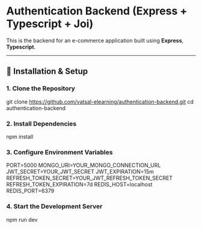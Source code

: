 # Authentication Backend (Express + Typescript + Joi)

This is the backend for an e-commerce application built using **Express**, **Typescript**.

---

## 🔧 Installation & Setup

### 1️. Clone the Repository

git clone https://github.com/vatsal-elearning/authentication-backend.git
cd authentication-backend

### 2. Install Dependencies

npm install

### 3. Configure Environment Variables

PORT=5000
MONGO_URI=YOUR_MONGO_CONNECTION_URL
JWT_SECRET=YOUR_JWT_SECRET
JWT_EXPIRATION=15m
REFRESH_TOKEN_SECRET=YOUR_JWT_REFRESH_TOKEN_SECRET
REFRESH_TOKEN_EXPIRATION=7d
REDIS_HOST=localhost
REDIS_PORT=6379

### 4. Start the Development Server

npm run dev
